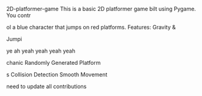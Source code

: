 


     


 2D-platformer-game
This is a basic 2D platformer game 
bilt using Pygame. You contr

ol a blue 
character that jumps on red platforms.
Features: Gravity &amp;

Jumpi


ye ah yeah yeah yeah yeah


chanic Randomly Generated Platform

s Collision Detection  Smooth Movement



need  to update all contributions 



 